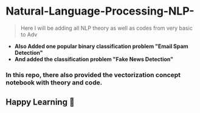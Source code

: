 # Natural-Language-Processing-NLP-
> Here I will be adding all NLP theory as well as codes from very basic to Adv

- **Also Added one popular binary classification problem "Email Spam Detection"**
- **And added the classification problem "Fake News Detection"**
### In this repo, there also provided the vectorization concept notebook with theory and code.

## Happy Learning 🚀

